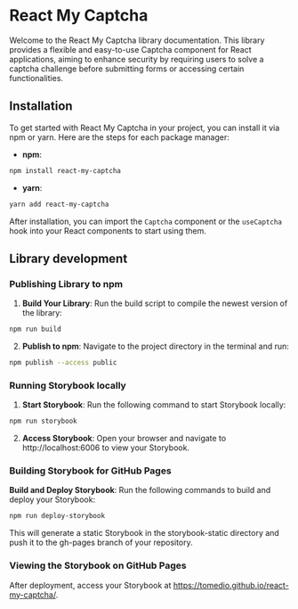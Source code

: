 # React My Captcha

Welcome to the React My Captcha library documentation. This library provides a flexible and easy-to-use Captcha component for React applications, aiming to enhance security by requiring users to solve a captcha challenge before submitting forms or accessing certain functionalities.

## Installation

To get started with React My Captcha in your project, you can install it via npm or yarn. Here are the steps for each package manager:

-   **npm**:

```bash
npm install react-my-captcha
```

-   **yarn**:

```bash
yarn add react-my-captcha
```

After installation, you can import the `Captcha` component or the `useCaptcha` hook into your React components to start using them.

## Library development

### Publishing Library to npm

1. **Build Your Library**: Run the build script to compile the newest version of the library:

```bash
npm run build
```

2. **Publish to npm**: Navigate to the project directory in the terminal and run:

```bash
npm publish --access public
```

### Running Storybook locally

1. **Start Storybook**: Run the following command to start Storybook locally:

```bash
npm run storybook
```

2. **Access Storybook**: Open your browser and navigate to http://localhost:6006 to view your Storybook.

### Building Storybook for GitHub Pages

**Build and Deploy Storybook**: Run the following commands to build and deploy your Storybook:

```bash
npm run deploy-storybook
```

This will generate a static Storybook in the storybook-static directory and push it to the gh-pages branch of your repository.

### Viewing the Storybook on GitHub Pages

After deployment, access your Storybook at https://tomedio.github.io/react-my-captcha/.
